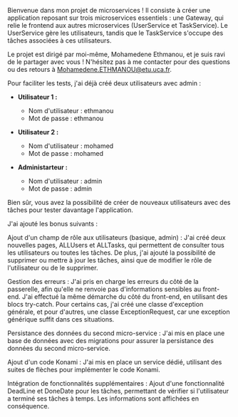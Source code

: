 Bienvenue dans mon projet de microservices ! Il consiste à créer une application reposant sur trois microservices essentiels : une Gateway, qui relie le frontend aux autres microservices (UserService et TaskService). Le UserService gère les utilisateurs, tandis que le TaskService s'occupe des tâches associées à ces utilisateurs.

Le projet est dirigé par moi-même, Mohamedene Ethmanou, et je suis ravi de le partager avec vous ! N'hésitez pas à me contacter pour des questions ou des retours à Mohamedene.ETHMANOU@etu.uca.fr.

Pour faciliter les tests, j'ai déjà créé deux utilisateurs avec admin :

- **Utilisateur 1 :**
  - Nom d'utilisateur : ethmanou
  - Mot de passe : ethmanou

- **Utilisateur 2 :**
  - Nom d'utilisateur : mohamed
  - Mot de passe : mohamed

- **Administarteur :**
  - Nom d'utilisateur : admin
  - Mot de passe : admin

Bien sûr, vous avez la possibilité de créer de nouveaux utilisateurs avec des tâches pour tester davantage l'application.



J'ai ajouté les bonus suivants :

Ajout d'un champ de rôle aux utilisateurs (basique, admin) : J'ai créé deux nouvelles pages, ALLUsers et ALLTasks, qui permettent de consulter tous les utilisateurs ou toutes les tâches. De plus, j'ai ajouté la possibilité de supprimer ou mettre à jour les tâches, ainsi que de modifier le rôle de l'utilisateur ou de le supprimer.

Gestion des erreurs : J'ai pris en charge les erreurs du côté de la passerelle, afin qu'elle ne renvoie pas d'informations sensibles au front-end. J'ai effectué la même démarche du côté du front-end, en utilisant des blocs try-catch. Pour certains cas, j'ai créé une classe d'exception générale, et pour d'autres, une classe ExceptionRequest, car une exception générique suffit dans ces situations.

Persistance des données du second micro-service : J'ai mis en place une base de données avec des migrations pour assurer la persistance des données du second micro-service.

Ajout d'un code Konami : J'ai mis en place un service dédié, utilisant des suites de flèches pour implémenter le code Konami.

Intégration de fonctionnalités supplémentaires : Ajout d'une fonctionnalité DeadLine et DoneDate pour les tâches, permettant de vérifier si l'utilisateur a terminé ses tâches à temps. Les informations sont affichées en conséquence.

